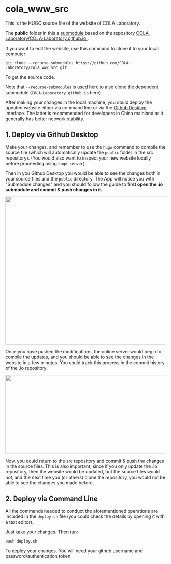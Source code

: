 # cola_www_src
This is the HUGO source file of the website of COLA Laboratory.

The **public** folder in this a [submodule](#https://github.blog/2016-02-01-working-with-submodules/) based on the repository [COLA-Laboratory/COLA-Laboratory.github.io.](#https://github.com/COLA-Laboratory/COLA-Laboratory.github.io).

If you want to edit the website, use this command to clone it to your local computer:

```git clone --recurse-submodules https://github.com/COLA-Laboratory/cola_www_src.git```

To get the source code.

Note that `--recurse-submodules` is used here to also clone the dependent submodule (`COLA-Laboratory.github.io` here). 

After making your changes in the local machine, you could deploy the updated website either via command line or via the [Github Desktop](#https://desktop.github.com/) interface. The latter is recommended for developers in China mainland as it generally has better network stability. 

## 1. Deploy via Github Desktop

Make your changes, and remember to use the `hugo` command to compile the source file (which will automatically update the `public` folder in the src repository). (You would also want to inspect your new website locally before proceeding using `hugo server`).

Then in you Github Desktop you would be able to see the changes both in your source files and the `public` directory. The App will notice you with "Submodule changes" and you should follow the guide to **first open the .io submodule and commit & push changes in it.**

<div class="item1" style="text-align:center">
    <img src="Github_Desktop.png" width="642px", height="462px", class="center">
</div>

Once you have pushed the modifications, the online server would begin to compile the updates, and you should be able to see the changes in the website in a few minutes. You could track this process in the commit history of the .io repository.


<div class="item1" style="text-align:center">
    <img src="Deployment.png" width="579px", height="246px", class="center">
</div>


Now, you could return to the src repository and commit & push the changes in the source files. This is also important, since if you only update the .io repository, then the website would be updated, but the source files would not, and the next time you (or others) clone the repository, you would not be able to see the changes you made before.

## 2. Deploy via Command Line

All the commands needed to conduct the aforementioned operations are included in the `deploy.sh` file (you could check the details by opening it with a text editor).

Just kake your changes. Then run:

```bash deploy.sh```

To deploy your changes. You will need your github username and password/authentication token.
